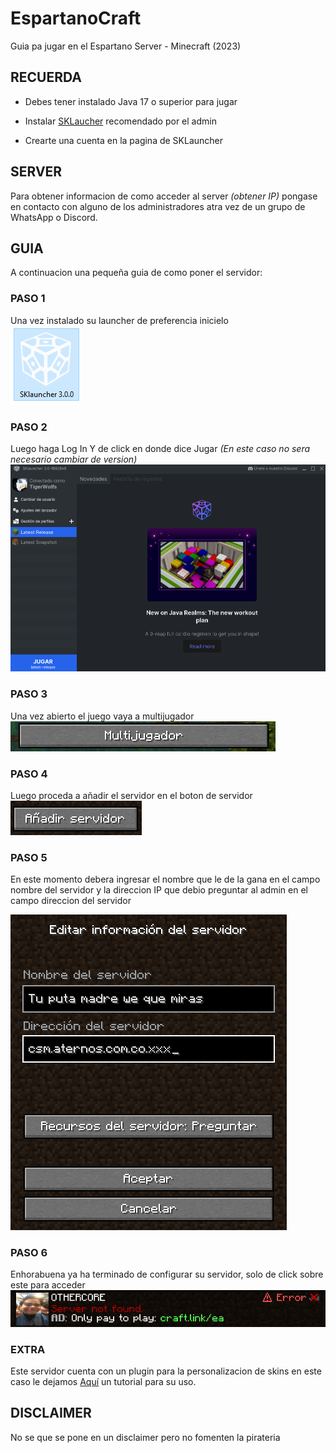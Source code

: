# EspartanoCraft
Guia pa jugar en el Espartano Server - Minecraft (2023)

## RECUERDA
- Debes tener instalado Java 17 o superior para jugar

- Instalar [SKLaucher] recomendado por el admin

- Crearte una cuenta en la pagina de SKLauncher

## SERVER
Para obtener informacion de como acceder al server _(obtener IP)_ pongase en contacto con alguno de los administradores atra vez de un grupo de WhatsApp o Discord.

## GUIA
A continuacion una pequeña guia de como poner el servidor:

### PASO 1
Una vez instalado su launcher de preferencia inicielo  
![Texto aquí](https://github.com/SebasWolf214/EspartanoCraft/blob/main/assets/01.png)

### PASO 2
Luego haga Log In
Y de click en donde dice Jugar _(En este caso no sera necesario cambiar de version)_
![Texto aquí](https://github.com/SebasWolf214/EspartanoCraft/blob/main/assets/02.png)

### PASO 3
Una vez abierto el juego vaya a multijugador  
![Texto aquí](https://github.com/SebasWolf214/EspartanoCraft/blob/main/assets/03.png)

### PASO 4
Luego proceda a añadir el servidor en el boton de servidor  
![Texto aquí](https://github.com/SebasWolf214/EspartanoCraft/blob/main/assets/04.png)

### PASO 5  
En este momento debera ingresar el nombre que le de la gana en el campo nombre del servidor
y la direccion IP que debio preguntar al admin en el campo direccion del servidor

![Texto aquí](https://github.com/SebasWolf214/EspartanoCraft/blob/main/assets/05.png)

### PASO 6
Enhorabuena ya ha terminado de configurar su servidor, solo de click sobre este para acceder
![Texto aquí](https://github.com/SebasWolf214/EspartanoCraft/blob/main/assets/06.png)


### EXTRA
Este servidor cuenta con un plugin para la personalizacion de skins en este caso le dejamos [Aquí] un tutorial para su uso.

## DISCLAIMER
No se que se pone en un disclaimer pero no fomenten la pirateria


[SKLaucher]:https://skmedix.pl/downloads
[Aquí]:https://www.youtube.com/watch?v=LqGKgnG5JV4&t
